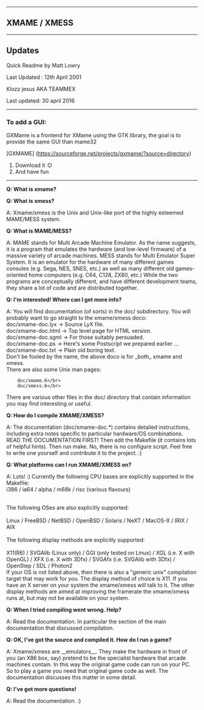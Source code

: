 
***

## XMAME / XMESS 

***

## Updates
  Quick Readme by Matt Lowry
 
 Last Updated : 12th April 2001

 Klozz jesus AKA TEAMMEX
 
 Last updated: 30 april 2016

*** 
 
### To add a GUI:

 GXMame is a frontend for XMame using the GTK library, the goal is to provide the same GUI than mame32
 
 [GXMAME] (https://sourceforge.net/projects/gxmame/?source=directory)

 1. Download it :D
 2. And have fun

 -------------

<b>Q: What is xmame?</b>

<b>Q: What is xmess?</b>

A: Xmame/xmess is the Unix and Unix-like port of the highly esteemed MAME/MESS
   system.


<b>Q: What is MAME/MESS?</b>

<p>A: MAME stands for Multi Arcade Machine Emulator. As the name suggests, it is
    a program that emulates the hardware (and low-level firmware) of a massive
    variety of arcade machines.
   MESS stands for Multi Emulator Super System. It is an emulator for the
    hardware of many different games consules (e.g. Sega, NES, SNES, etc.)
    as well as many different old games-oriented home computers (e.g. C64,
    C128, ZX80, etc.)
   While the two programs are conceptually different, and have different
    development teams, they share a lot of code and are distributed together.</p>


<b>Q: I'm interested! Where can I get more info?</b>

<p> A: You will find documentation (of sorts) in the doc/ subdirectory.
   You will probably want to go straight to the xmame/xmess doco:
   </br>
     doc/xmame-doc.lyx  -> Source LyX file.</br>
     doc/xmame-doc.html -> Top level page for HTML version.</br>
     doc/xmame-doc.sgml -> For those suitably persuaded.</br>
     doc/xmame-doc.ps   -> Here's some Postscript we prepared earlier ...</br>
     doc/xmame-doc.txt  -> Plain old boring text.</br>
   Don't be fooled by the name, the above doco is for _both_ xmame and xmess.
</br>
   There are also some Unix man pages:</br>
   
        doc/xmame.6</br>
        doc/xmess.6</br>

   There are various other files in the doc/ directory that contain information
    you may find interesting or useful.</br>
</p>

<b>Q: How do I compile XMAME/XMESS?</b>

<p>A: The documentation (doc/xmame-doc.*) contains detailed instructions, 
    including extra notes specific to particular hardware/OS combinations.
   READ THE DOCUMENTATION FIRST!
   Then edit the Makefile (it contains lots of helpful hints).
   Then run make.
   No, there is no configure script. Feel free to write one yourself and
    contribute it to the project. :)</p>

<b>Q: What platforms can I run XMAME/XMESS on?</b>

<p>A: Lots! :)
   Currently the following CPU bases are explicitly supported in the Makefile:</br>
   i386  /  ia64   /  alpha  /  m68k  /  risc (various flavours)</br></br>

   The following OSes are also explicitly supported:</br></br>
   Linux / FreeBSD / NetBSD / OpenBSD / Solaris / NeXT / MacOS-X / IRIX / AIX
</br></br>
   The following display methods are explicitly supported:</br></br>
   X11(R6) / SVGAlib (Linux only) / GGI (only tested on Linux) / 
   XGL (i.e. X with OpenGL) / XFX (i.e. X with 3Dfx) / 
   SVGAfx (i.e. SVGAlib with 3Dfx) / OpenStep / SDL / Photon2
</br>
   If your OS is not listed above, then there is also a "generic unix"
    compilation target that may work for you.
   The display method of choice is X11. If you have an X server on your
    system the xmame/xmess will talk to it. The other display methods are
    aimed at improving the framerate the xmame/xmess runs at, but may not
    be available on your system.</p>


<b>Q: When I tried compiling <xyz> went wrong. Help?</b></br>

A: Read the documentation. In particular the section of the main documentation
    that discussed compilation.</br>


<b>Q: OK, I've got the source and compiled it. How do I run a game?</b></br>

<p>A: Xmame/xmess are __emulators__. They make the hardware in front of you
    (an X86 box, say) pretend to be the specialist hardware that arcade
    machines contain. In this way the original game code can run on your
    PC. So to play a game you need that original game code as well.
   The documentation discusses this matter in some detail.</p>


<b>Q: I've got more questions!</b></br>

A: Read the documentation. :)


